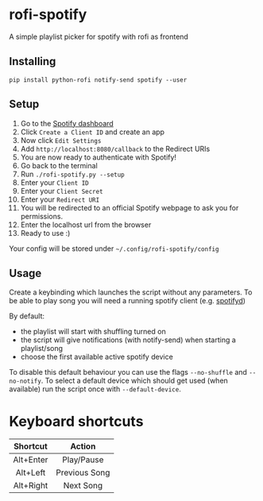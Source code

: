 # rofi-spotify

A simple playlist picker for spotify with rofi as frontend

## Installing

`pip install python-rofi notify-send spotify --user`

## Setup 

1. Go to the [Spotify dashboard](https://developer.spotify.com/dashboard/applications)
1. Click `Create a Client ID` and create an app
1. Now click `Edit Settings`
1. Add `http://localhost:8080/callback` to the Redirect URIs
1. You are now ready to authenticate with Spotify!
1. Go back to the terminal
1. Run `./rofi-spotify.py --setup`
1. Enter your `Client ID`
1. Enter your `Client Secret`
1. Enter your `Redirect URI`
1. You will be redirected to an official Spotify webpage to ask you for permissions.
1. Enter the localhost url from the browser
1. Ready to use :)

Your config will be stored under `~/.config/rofi-spotify/config`

## Usage

Create a keybinding which launches the script without any parameters.
To be able to play song you will need a running spotify client (e.g. [spotifyd](https://github.com/Spotifyd/spotifyd))

By default:
- the playlist will start with shuffling turned on
- the script will give notifications (with notify-send) when starting a playlist/song
- choose the first available active spotify device 

To disable this default behaviour you can use the flags `--no-shuffle` and `--no-notify`.
To select a default device which should get used (when available) run the script once with `--default-device`. 

# Keyboard shortcuts

|  Shortcut |     Action    |
|:---------:|:-------------:|
| Alt+Enter |   Play/Pause  |
|  Alt+Left | Previous Song |
| Alt+Right |   Next Song   |  
